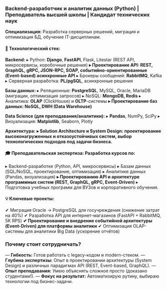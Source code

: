 
### Backend-разработчик и аналитик данных (Python) | Преподаватель высшей школы | Кандидат технических наук

**Специализация:**
Разработка серверных решений, миграция и оптимизация БД, обучение IT-дисциплинам.

#### **🔧 Технологический стек:**
**Backend:**
▸ Python: **Django**, **FastAPI**, Flask, Litestar (REST API, микросервисы, коробочные решения)
**▸ Проектирование API: REST, GraphQL, gRPC, JSON-RPC, SOAP, событийно-ориентированные (Event-based) асинхронные API**
▸ Брокеры сообщений: **RabbitMQ**, Kafka
▸ Серверная разработка: **PL/pgSQL**, асинхронные решения

**Базы данных:**
▸ Реляционные: **PostgreSQL**, MySQL, Oracle, MariaDB (миграции, оптимизация запросов)
▸ NoSQL: **MongoDB, Redis**
▸ Аналитика: **OLAP** (ClickHouse) и **OLTP**-системы
**▸ Проектирование баз данных: NoSQL, DWH (Data Warehouse)**

**Data Science (для преподавания/аналитики):**
▸ **Pandas**, NumPy, SciPy
▸ Визуализация: **Matplotlib**, Seaborn, Plotly

**Архитектура:**
**▸ Solution Architecture и System Design: проектирование высоконагруженных и отказоустойчивых систем, выбор технологических подходов под задачи бизнеса.**

#### **🎓 Преподавательская экспертиза: Разработка курсов по:**
▸ Backend-разработке (Python, API, микросервисы)
▸ Базам данных (SQL/NoSQL, проектирование, оптимизация)
▸ Аналитике данных (Pandas, визуализация)
**▸ Проектированию API и архитектуре программных систем (REST, GraphQL, gRPC, Event-Driven)**
▸ Подготовка учебных программ для ВУЗов и корпоративного обучения.

#### **💡 Ключевые проекты:**
✔ Миграция Oracle → PostgreSQL для госучреждения (снижение затрат на 40%)
✔ Разработка API для интернет-магазинов (FastAPI + RabbitMQ, 5K RPS)
**✔ Проектирование и внедрение событийной архитектуры (Event-Driven) для платформы аналитики**
✔ Оптимизация OLAP-системы для аналитики Big Data (ускорение отчётов)

### **Почему стоит сотрудничать?**
— **Гибкость:** Готов работать с legacy-кодом и modern-стеком.
— **Глубина экспертизы:** Опыт в проектировании архитектуры (System Design) и различных парадигмах API (REST, Event-based, GraphQL).
— **Опыт преподавания:** Умею объяснять сложное просто (доказано студентами!).
— **Фокус на результат:** Автоматизирую рутину, выбираю технологии под бизнес-задачи.

